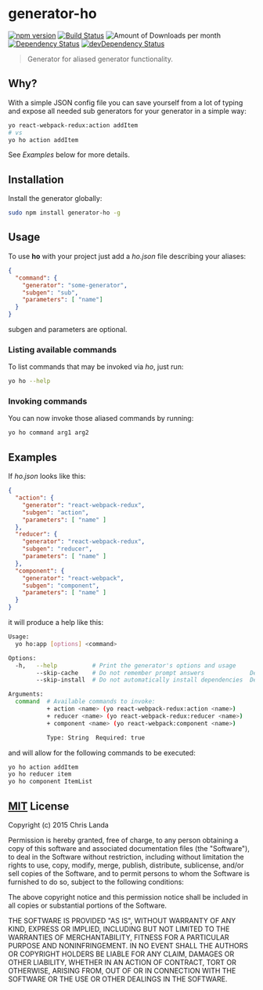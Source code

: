 # generator-ho
[![npm version](https://badge.fury.io/js/generator-ho.svg)](https://badge.fury.io/js/generator-ho)  [![Build Status](https://travis-ci.org/stylesuxx/generator-ho.svg)](https://travis-ci.org/stylesuxx/generator-ho)
![Amount of Downloads per month](https://img.shields.io/npm/dm/generator-ho.svg "Amount of Downloads") [![Dependency Status](https://david-dm.org/stylesuxx/generator-ho.svg)](https://david-dm.org/stylesuxx/generator-ho)  [![devDependency Status](https://david-dm.org/stylesuxx/generator-ho/dev-status.svg)](https://david-dm.org/stylesuxx/generator-ho#info=devDependencies)

>Generator for aliased generator functionality.

## Why?
With a simple JSON config file you can save yourself from a lot of typing and expose all needed sub generators for your generator in a simple way:
```Bash
yo react-webpack-redux:action addItem
# vs
yo ho action addItem
```

See *Examples* below for more details.

## Installation
Install the generator globally:
```Bash
sudo npm install generator-ho -g
```

## Usage
To use **ho** with your project just add a *ho.json* file describing your aliases:
```JSON
{
  "command": {
    "generator": "some-generator",
    "subgen": "sub",
    "parameters": [ "name"]
  }
}
```

subgen and parameters are optional.

### Listing available commands
To list commands that may be invoked via *ho*, just run:
```Bash
yo ho --help
```

### Invoking commands
You can now invoke those aliased commands by running:
```Bash
yo ho command arg1 arg2
```

## Examples
If *ho.json* looks like this:
```JSON
{
  "action": {
    "generator": "react-webpack-redux",
    "subgen": "action",
    "parameters": [ "name" ]
  },
  "reducer": {
    "generator": "react-webpack-redux",
    "subgen": "reducer",
    "parameters": [ "name" ]
  },
  "component": {
    "generator": "react-webpack",
    "subgen": "component",
    "parameters": [ "name" ]
  }
}
```
it will produce a help like this:
```Bash
Usage:
  yo ho:app [options] <command>

Options:
  -h,   --help          # Print the generator's options and usage
        --skip-cache    # Do not remember prompt answers             Default: false
        --skip-install  # Do not automatically install dependencies  Default: false

Arguments:
  command  # Available commands to invoke:
           + action <name> (yo react-webpack-redux:action <name>)
           + reducer <name> (yo react-webpack-redux:reducer <name>)
           + component <name> (yo react-webpack:component <name>)

           Type: String  Required: true

```
and will allow for the following commands to be executed:
```Bash
yo ho action addItem
yo ho reducer item
yo ho component ItemList
```

## [MIT](https://opensource.org/licenses/MIT) License
Copyright (c) 2015 Chris Landa

Permission is hereby granted, free of charge, to any person obtaining a copy
of this software and associated documentation files (the "Software"), to deal
in the Software without restriction, including without limitation the rights
to use, copy, modify, merge, publish, distribute, sublicense, and/or sell
copies of the Software, and to permit persons to whom the Software is
furnished to do so, subject to the following conditions:

The above copyright notice and this permission notice shall be included in
all copies or substantial portions of the Software.

THE SOFTWARE IS PROVIDED "AS IS", WITHOUT WARRANTY OF ANY KIND, EXPRESS OR
IMPLIED, INCLUDING BUT NOT LIMITED TO THE WARRANTIES OF MERCHANTABILITY,
FITNESS FOR A PARTICULAR PURPOSE AND NONINFRINGEMENT.  IN NO EVENT SHALL THE
AUTHORS OR COPYRIGHT HOLDERS BE LIABLE FOR ANY CLAIM, DAMAGES OR OTHER
LIABILITY, WHETHER IN AN ACTION OF CONTRACT, TORT OR OTHERWISE, ARISING FROM,
OUT OF OR IN CONNECTION WITH THE SOFTWARE OR THE USE OR OTHER DEALINGS IN
THE SOFTWARE.

